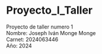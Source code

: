 # Proyecto_I_Taller
Proyecto de taller numero 1  
Nombre: Joseph Iván Monge Monge  
Carnet: 2024063446  
Año: 2024  
